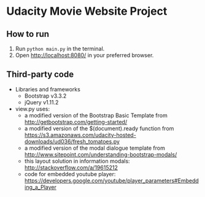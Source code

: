 # Udacity Movie Website Project

## How to run

1. Run `python main.py` in the terminal.
2. Open [http://localhost:8080/](http://localhost:8080/) in your preferred browser.

## Third-party code
* Libraries and frameworks
  - Bootstrap v3.3.2
  - jQuery v1.11.2
* view.py uses:
  - a modified version of the Bootstrap Basic Template from http://getbootstrap.com/getting-started/
  - a modified version of the $(document).ready function from https://s3.amazonaws.com/udacity-hosted-downloads/ud036/fresh_tomatoes.py
  - a modified version of the modal dialogue template from http://www.sitepoint.com/understanding-bootstrap-modals/
  - this layout solution in information modals: http://stackoverflow.com/a/19615212
  - code for embedded youtube player: https://developers.google.com/youtube/player_parameters#Embedding_a_Player
